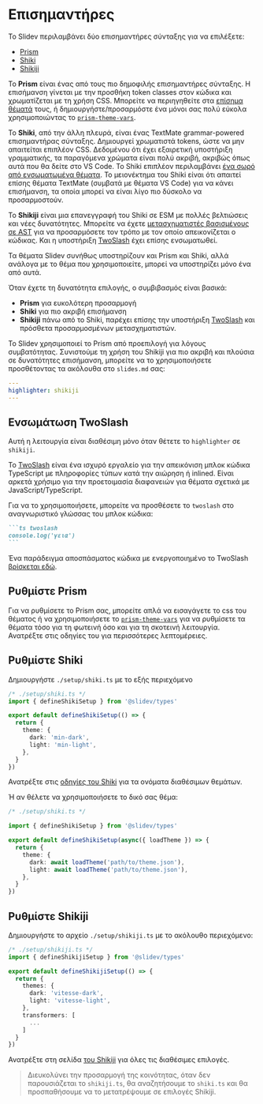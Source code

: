 # Επισημαντήρες

Το Slidev περιλαμβάνει δύο επισημαντήρες σύνταξης για να επιλέξετε:

- [Prism](https://prismjs.com/)
- [Shiki](https://github.com/shikijs/shiki)
- [Shikiji](https://github.com/antfu/shikiji)

Το **Prism** είναι ένας από τους πιο δημοφιλής επισημαντήρες σύνταξης. Η επισήμανση γίνεται με την προσθήκη token classes στον κώδικα και χρωματίζεται με τη χρήση CSS. Μπορείτε να περιηγηθείτε στα [επίσημα θέματά](https://github.com/PrismJS/prism-themes) τους, ή δημιουργήστε/προσαρμόστε ένα μόνοι σας πολύ εύκολα χρησιμοποιώντας το [`prism-theme-vars`](https://github.com/antfu/prism-theme-vars).

Το **Shiki**, από την άλλη πλευρά, είναι ένας TextMate grammar-powered επισημαντήρας σύνταξης. Δημιουργεί χρωματιστά tokens, ώστε να μην απαιτείται επιπλέον CSS. Δεδομένου ότι έχει εξαιρετική υποστήριξη γραμματικής, τα παραγόμενα χρώματα είναι πολύ ακριβή, ακριβώς όπως αυτά που θα δείτε στο VS Code. Το Shiki επιπλέον περιλαμβάνει [ένα σωρό από ενσωματωμένα θέματα](https://github.com/shikijs/shiki/blob/master/docs/themes.md). Το μειονέκτημα του Shiki είναι ότι απαιτεί επίσης θέματα TextMate (συμβατά με θέματα VS Code) για να κάνει επισήμανση, τα οποία μπορεί να είναι λίγο πιο δύσκολο να προσαρμοστούν.

Το **Shikiji** είναι μια επανεγγραφή του Shiki σε ESM με πολλές βελτιώσεις και νέες δυνατότητες. Μπορείτε να έχετε [μετασχηματιστές βασισμένους σε AST](https://github.com/antfu/shikiji#hast-transformers) για να προσαρμόσετε τον τρόπο με τον οποίο απεικονίζεται ο κώδικας. Και η υποστήριξη [TwoSlash](#twoslash) έχει επίσης ενσωματωθεί.

Τα θέματα Slidev συνήθως υποστηρίζουν και Prism και Shiki, αλλά ανάλογα με το θέμα που χρησιμοποιείτε, μπορεί να υποστηρίζει μόνο ένα από αυτά.

Όταν έχετε τη δυνατότητα επιλογής, ο συμβιβασμός είναι βασικά:

- **Prism** για ευκολότερη προσαρμογή
- **Shiki** για πιο ακριβή επισήμανση
- **Shikiji** πάνω από το Shiki, παρέχει επίσης την υποστήριξη [TwoSlash](#twoslash) και πρόσθετα προσαρμοσμένων μετασχηματιστών.

Το Slidev χρησιμοποιεί το Prism από προεπιλογή για λόγους συμβατότητας. Συνιστούμε τη χρήση του Shikiji για πιο ακριβή και πλούσια σε δυνατότητες επισήμανση, μπορείτε να το χρησιμοποιήσετε προσθέτοντας τα ακόλουθα στο `slides.md` σας:

```yaml
---
highlighter: shikiji
---
```

## Ενσωμάτωση TwoSlash

Αυτή η λειτουργία είναι διαθέσιμη μόνο όταν θέτετε το `highlighter` σε `shikiji`.

Το [TwoSlash](https://www.typescriptlang.org/dev/twoslash/) είναι ένα ισχυρό εργαλείο για την απεικόνιση μπλοκ κώδικα TypeScript με πληροφορίες τύπων κατά την αιώρηση ή inlined. Είναι αρκετά χρήσιμο για την προετοιμασία διαφανειών για θέματα σχετικά με JavaScript/TypeScript.

Για να το χρησιμοποιήσετε, μπορείτε να προσθέσετε το `twoslash` στο αναγνωριστικό γλώσσας του μπλοκ κώδικα:

~~~md
```ts twoslash
console.log('γεια')
```
~~~

Ένα παράδειγμα αποσπάσματος κώδικα με ενεργοποιημένο το TwoSlash [βρίσκεται εδώ](https://antfu.me/posts/shikiji-twoslash).

## Ρυθμίστε Prism

Για να ρυθμίσετε το Prism σας, μπορείτε απλά να εισαγάγετε το css του θέματος ή να χρησιμοποιήσετε το [`prism-theme-vars`](https://github.com/antfu/prism-theme-vars) για να ρυθμίσετε τα θέματα τόσο για τη φωτεινή όσο και για τη σκοτεινή λειτουργία. Ανατρέξτε στις οδηγίες του για περισσότερες λεπτομέρειες.

## Ρυθμίστε Shiki

<Environment type="node" />

Δημιουργήστε `./setup/shiki.ts` με το εξής περιεχόμενο

```ts
/* ./setup/shiki.ts */
import { defineShikiSetup } from '@slidev/types'

export default defineShikiSetup(() => {
  return {
    theme: {
      dark: 'min-dark',
      light: 'min-light',
    },
  }
})
```

Ανατρέξτε στις [οδηγίες του Shiki](https://github.com/shikijs/shiki/blob/master/docs/themes.md#all-themes) για τα ονόματα διαθέσιμων θεμάτων.

Ή αν θέλετε να χρησιμοποιήσετε το δικό σας θέμα:

```ts
/* ./setup/shiki.ts */

import { defineShikiSetup } from '@slidev/types'

export default defineShikiSetup(async({ loadTheme }) => {
  return {
    theme: {
      dark: await loadTheme('path/to/theme.json'),
      light: await loadTheme('path/to/theme.json'),
    },
  }
})
```

## Ρυθμίστε Shikiji

<Environment type="node" />

Δημιουργήστε το αρχείο `./setup/shikiji.ts` με το ακόλουθο περιεχόμενο:

```ts
/* ./setup/shikiji.ts */
import { defineShikijiSetup } from '@slidev/types'

export default defineShikijiSetup(() => {
  return {
    themes: {
      dark: 'vitesse-dark',
      light: 'vitesse-light',
    },
    transformers: [
      ...
    ]
  }
})
```

Ανατρέξτε στη σελίδα [του Shikiji](https://github.com/antfu/shikji) για όλες τις διαθέσιμες επιλογές.

> Διευκολύνει την προσαρμογή της κοινότητας, όταν δεν παρουσιάζεται το `shikiji.ts`, θα αναζητήσουμε το `shiki.ts` και θα προσπαθήσουμε να το μετατρέψουμε σε επιλογές Shikiji.
